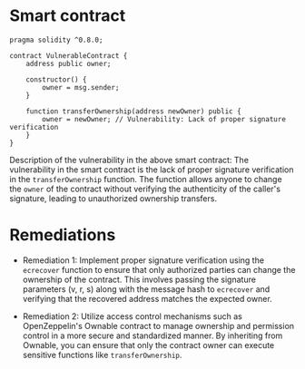 # Smart contract

```solidity
pragma solidity ^0.8.0;

contract VulnerableContract {
    address public owner;

    constructor() {
        owner = msg.sender;
    }

    function transferOwnership(address newOwner) public {
        owner = newOwner; // Vulnerability: Lack of proper signature verification
    }
}
```

Description of the vulnerability in the above smart contract:
The vulnerability in the smart contract is the lack of proper signature verification in the `transferOwnership` function. The function allows anyone to change the `owner` of the contract without verifying the authenticity of the caller's signature, leading to unauthorized ownership transfers.

# Remediations

- Remediation 1:
Implement proper signature verification using the `ecrecover` function to ensure that only authorized parties can change the ownership of the contract. This involves passing the signature parameters (v, r, s) along with the message hash to `ecrecover` and verifying that the recovered address matches the expected owner.

- Remediation 2:
Utilize access control mechanisms such as OpenZeppelin's Ownable contract to manage ownership and permission control in a more secure and standardized manner. By inheriting from Ownable, you can ensure that only the contract owner can execute sensitive functions like `transferOwnership`.